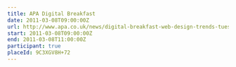 ```yaml
---
title: APA Digital Breakfast
date: 2011-03-08T09:00:00Z
url: http://www.apa.co.uk/news/digital-breakfast-web-design-trends-tues-08-march
start: 2011-03-08T09:00:00Z
end: 2011-03-08T11:00:00Z
participant: true
placeId: 9C3XGV8H+72
---
```

